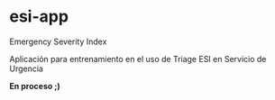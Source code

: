 # esi-app
Emergency Severity Index


Aplicación para entrenamiento en el uso de Triage ESI en Servicio de Urgencia


**En proceso ;)**
